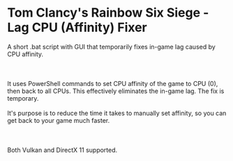 # Tom Clancy's Rainbow Six Siege - Lag CPU (Affinity) Fixer
A short .bat script with GUI that temporarily fixes in-game lag caused by CPU affinity. 
<br>
<br>
<br>
<br>
It uses PowerShell commands to set CPU affinity of the game to CPU (0), then back to all CPUs. 
This effectively eliminates the in-game lag. The fix is temporary. 
<br>
<br>
It's purpose is to reduce the time it takes to manually set affinity, so you can get back to your game much faster.
<br>
<br>
<br>
<br>
Both Vulkan and DirectX 11 supported.
